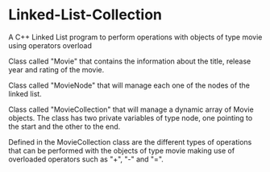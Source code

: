 # Linked-List-Collection
A C++ Linked List program to perform operations with objects of type movie using operators overload

Class called "Movie" that contains the information about the title, release year and rating of the movie.

Class called "MovieNode" that will manage each one of the nodes of the linked list.

Class called "MovieCollection" that will manage a dynamic array of Movie objects. The class has two private variables of type node, one pointing to the start and the other to the end.

Defined in the MovieCollection class are the different types of operations that can be performed with the objects of type movie making use of overloaded operators such as "+", "-" and "=".

